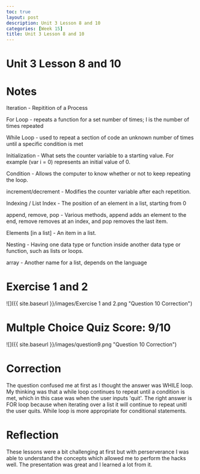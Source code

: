 ```yaml
---
toc: true
layout: post
description: Unit 3 Lesson 8 and 10
categories: [Week 15]
title: Unit 3 Lesson 8 and 10
---
```

# Unit 3 Lesson 8 and 10

# Notes

Iteration - Repitition of a Process

For Loop - repeats a function for a set number of times; I is the number of times repeated

While Loop - used to repeat a section of code an unknown number of times until a specific condition is met

Initialization - What sets the counter variable to a starting value. For example (var i = 0) represents an initial value of 0.

Condition - Allows the computer to know whether or not to keep repeating the loop.

increment/decrement - Modifies the counter variable after each repetition.

Indexing / List Index - The position of an element in a list, starting from 0

append, remove, pop - Various methods, append adds an element to the end, remove removes at an index, and pop removes the last item.

Elements [in a list] - An item in a list.

Nesting - Having one data type or function inside another data type or function, such as lists or loops.

array - Another name for a list, depends on the language

# Exercise 1 and 2

![]({{ site.baseurl }}/images/Exercise 1 and 2.png "Question 10 Correction")

# Multple Choice Quiz Score: 9/10

![]({{ site.baseurl }}/images/question9.png "Question 10 Correction")

# Correction

The question confused me at first as I thought the answer was WHILE loop. My thinking was that a while loop continues to repeat until a condition is met, which in this case was when the user inputs 'quit'. The right answer is FOR loop because when iterating over a list it will continue to repeat unitl the user quits. While loop is more appropriate for conditional statements.

# Reflection

These lessons were a bit challenging at first but with perserverance I was able to understand the concepts which allowed me to perform the hacks well. The presentation was great and I learned a lot from it.


